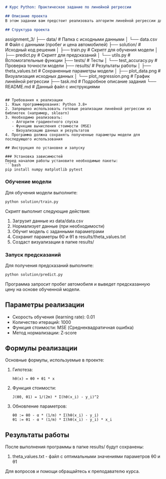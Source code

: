 ```markdown
# Курс Python: Практическое задание по линейной регрессии

## Описание проекта
В этом задании вам предстоит реализовать алгоритм линейной регрессии для предсказания цены автомобиля на основе его пробега. Проект включает полный цикл работы с моделью машинного обучения: от подготовки данных до визуализации результатов.

## Структура проекта
```
assignment_3/
├── data/                       # Папка с исходными данными
│   └── data.csv                # Файл с данными (пробег и цена автомобилей)
├── solution/                   # Исходный код решения
│   ├── train.py                # Скрипт для обучения модели
│   ├── predict.py              # Скрипт для предсказаний
│   └── utils.py                # Вспомогательные функции
├── tests/                      # Тесты
│   └── test_accuracy.py        # Проверка точности модели
├── results/                    # Результаты работы
│   ├── theta_values.txt        # Сохраненные параметры модели
│   ├── plot_data.png           # Визуализация исходных данных
│   └── plot_regression.png     # График линейной регрессии
├── task.md                     # Подробное описание задания
└── README.md                   # Данный файл с инструкциями
```

## Требования к реализации
1. Язык программирования: Python 3.8+
2. Запрещено использовать готовые реализации линейной регрессии из библиотек (например, sklearn)
3. Необходимо реализовать:
   - Алгоритм градиентного спуска
   - Функцию вычисления стоимости (MSE)
   - Визуализацию данных и результатов
4. Программа должна сохранять полученные параметры модели для последующего использования

## Инструкция по установке и запуску

### Установка зависимостей
Перед началом работы установите необходимые пакеты:
```bash
pip install numpy matplotlib pytest
```

### Обучение модели
Для обучения модели выполните:
```bash
python solution/train.py
```
Скрипт выполнит следующие действия:
1. Загрузит данные из data/data.csv
2. Нормализует данные (при необходимости)
3. Обучит модель с заданными параметрами
4. Сохранит параметры θ0 и θ1 в results/theta_values.txt
5. Создаст визуализации в папке results/

### Запуск предсказаний
Для получения предсказаний выполните:
```bash
python solution/predict.py
```
Программа запросит пробег автомобиля и выведет предсказанную цену на основе обученной модели.


## Параметры реализации
- Скорость обучения (learning rate): 0.01
- Количество итераций: 1000
- Функция стоимости: MSE (Среднеквадратичная ошибка)
- Метод нормализации: Z-score

## Формулы реализации
Основные формулы, используемые в проекте:

1. Гипотеза:
   ```
   hθ(x) = θ0 + θ1 * x
   ```

2. Функция стоимости:
   ```
   J(θ0, θ1) = 1/(2m) * Σ(hθ(x_i) - y_i)^2
   ```

3. Обновление параметров:
   ```
   θ0 := θ0 - α * (1/m) * Σ(hθ(x_i) - y_i)
   θ1 := θ1 - α * (1/m) * Σ(hθ(x_i) - y_i) * x_i
   ```

## Результаты работы
После выполнения программы в папке results/ будут сохранены:
1. theta_values.txt - файл с оптимальными значениями параметров θ0 и θ1

Для вопросов и помощи обращайтесь к преподавателю курса.
```